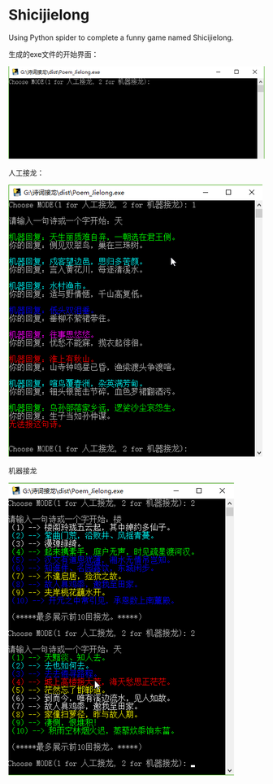 # Shicijielong
Using Python spider to complete a funny game named Shicijielong.

生成的exe文件的开始界面：

![exe文件开始界面](https://github.com/percent4/Shicijielong/blob/master/exe%E6%96%87%E4%BB%B6%E5%BC%80%E5%A7%8B%E9%A1%B5%E9%9D%A2.png)

人工接龙：

![人工接龙](https://github.com/percent4/Shicijielong/blob/master/%E4%BA%BA%E5%B7%A5%E6%8E%A5%E9%BE%99.png)

机器接龙

![机器接龙](https://github.com/percent4/Shicijielong/blob/master/%E6%9C%BA%E5%99%A8%E6%8E%A5%E9%BE%99.png)
